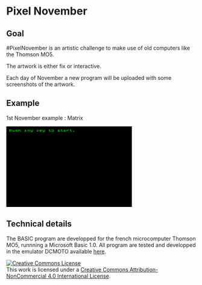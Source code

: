 # Pixel November


## Goal

\#PixelNovember is an artistic challenge to make use of old computers like the Thomson MO5.

The artwork is either fix or interactive.

Each day of November a new program will be uploaded with some screenshots of the artwork.

## Example

1st November example : Matrix

![matrix_gif](./PxNov_201101_Matrix/PxNov_201101_Matrix.gif)


## Technical details

The BASIC program are developped for the french microcomputer Thomson MO5, runnning a Microsoft Basic 1.0. All program are tested and developped in the emulator DCMOTO available [here](http://dcmoto.free.fr/).


<a rel="license" href="http://creativecommons.org/licenses/by-nc/4.0/"><img alt="Creative Commons License" style="border-width:0" src="https://i.creativecommons.org/l/by-nc/4.0/88x31.png" /></a><br />This work is licensed under a <a rel="license" href="http://creativecommons.org/licenses/by-nc/4.0/">Creative Commons Attribution-NonCommercial 4.0 International License</a>.